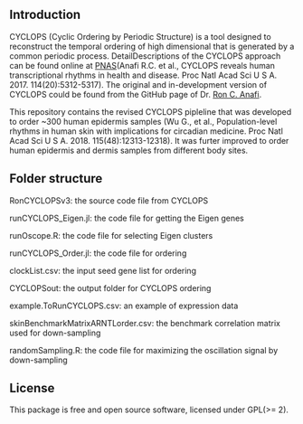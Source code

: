 ## Introduction

CYCLOPS (Cyclic Ordering by Periodic Structure) is a tool designed to reconstruct the temporal ordering of high dimensional 
that is generated by a common periodic process. DetailDescriptions of the CYCLOPS approach can be found online at 
[PNAS](http://www.pnas.org/content/early/2017/04/19/1619320114.full)(Anafi R.C. et al., CYCLOPS reveals human transcriptional
rhythms in health and disease. Proc Natl Acad Sci U S A. 2017. 114(20):5312-5317). The original and in-development version of
CYCLOPS could be found from the GitHub page of Dr. [Ron C. Anafi](https://github.com/ranafi). 

This repository contains the revised CYCLOPS pipleline that was developed to order ~300 human epidermis samples (Wu G., et al., 
Population-level rhythms in human skin with implications for circadian medicine. Proc Natl Acad Sci U S A. 2018. 115(48):12313-12318).
It was furter improved to order human epidermis and dermis samples from different body sites. 

## Folder structure

RonCYCLOPSv3: the source code file from CYCLOPS

runCYCLOPS_Eigen.jl: the code file for getting the Eigen genes

runOscope.R: the code file for selecting Eigen clusters

runCYCLOPS_Order.jl: the code file for ordering

clockList.csv: the input seed gene list for ordering

CYCLOPSout: the output folder for CYCLOPS ordering

example.ToRunCYCLOPS.csv: an example of expression data

skinBenchmarkMatrixARNTLorder.csv: the benchmark correlation matrix used for down-sampling

randomSampling.R: the code file for maximizing the oscillation signal by down-sampling

## License
This package is free and open source software, licensed under GPL(>= 2).

